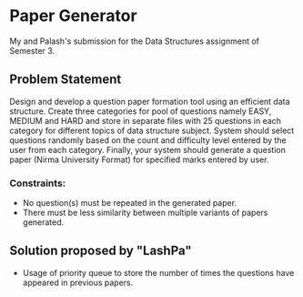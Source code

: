 # Paper Generator

My and Palash's submission for the Data Structures assignment of Semester 3.

## Problem Statement

Design and develop a question paper formation tool using an efficient data structure. Create three categories for pool of questions namely EASY, MEDIUM and HARD and store in separate files with 25 questions in each category for different topics of data structure subject. System should select questions randomly based on the count and difficulty level entered by the user from each category. Finally, your system should generate a question paper (Nirma University Format) for specified marks entered by user.

### **Constraints:**
- No question(s) must be repeated in the generated paper.
- There must be less similarity between multiple variants of papers generated.

## Solution proposed by "LashPa"

- Usage of priority queue to store the number of times the questions have appeared in previous papers.
